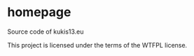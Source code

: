 # homepage
Source code of kukis13.eu

This project is licensed under the terms of the WTFPL license.
